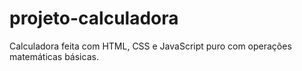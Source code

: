 # projeto-calculadora
Calculadora feita com HTML, CSS e JavaScript puro com operações matemáticas básicas.
